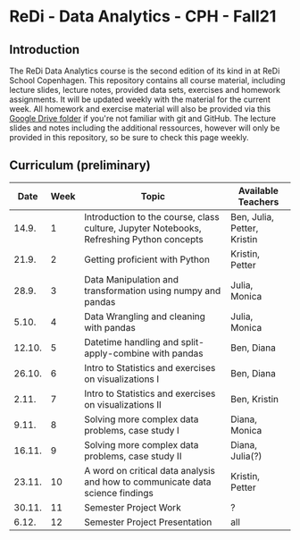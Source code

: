 # ReDi - Data Analytics - CPH - Fall21

## Introduction

The ReDi Data Analytics course is the second edition of its kind in at ReDi School Copenhagen. 
This repository contains all course material, including lecture slides, lecture notes, provided data sets, exercises and homework assignments.
It will be updated weekly with the material for the current week.
All homework and exercise material will also be provided via this [Google Drive folder](https://drive.google.com/drive/folders/1Ocf7Ecyfqz0gSPvYWKWRrEWR6c21E6gF?usp=sharing) if you're not familiar with git and GitHub. The lecture slides and notes including the additional ressources, however will only be provided in this repository, so be sure to check this page weekly.

## Curriculum (preliminary)

| Date   | Week | Topic                                                                                    | Available Teachers          |
|--------|------|------------------------------------------------------------------------------------------|-----------------------------|
| 14.9.  | 1    | Introduction to the course, class culture, Jupyter Notebooks, Refreshing Python concepts | Ben, Julia, Petter, Kristin |
| 21.9.  | 2    | Getting proficient with Python                                                           | Kristin, Petter             |
| 28.9.  | 3    | Data Manipulation and transformation using numpy and pandas                              | Julia, Monica               |
| 5.10.  | 4    | Data Wrangling and cleaning with pandas                                                  | Julia, Monica               |
| 12.10. | 5    | Datetime handling and split-apply-combine with pandas                                    | Ben, Diana                  |
| 26.10. | 6    | Intro to Statistics and exercises on visualizations I                                    | Ben, Diana                  |
| 2.11.  | 7    | Intro to Statistics and exercises on visualizations II                                   | Ben, Kristin                |
| 9.11.  | 8    | Solving more complex data problems, case study I                                         | Diana, Monica               |
| 16.11. | 9    | Solving more complex data problems, case study II                                        | Diana, Julia(?)                         |
| 23.11. | 10   | A word on critical data analysis and how to communicate data science findings            | Kristin, Petter             |
| 30.11. | 11   | Semester Project Work                                                                    | ?                           |
| 6.12.  | 12   | Semester Project Presentation                                                            | all                         |

